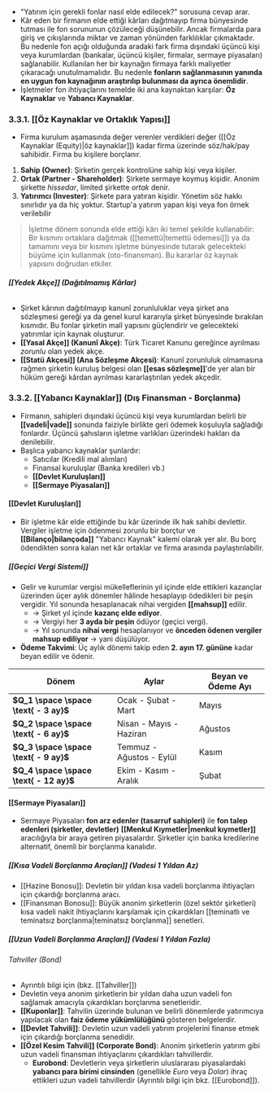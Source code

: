 - "Yatırım için gerekli fonlar nasıl elde edilecek?" sorusuna cevap arar.
- Kâr eden bir firmanın elde ettiği kârları dağıtmayıp firma bünyesinde tutması ile fon sorununun çözüleceği düşünebilir. Ancak firmalarda para giriş ve çıkışlarında miktar ve zaman yönünden farklılıklar çıkmaktadır. Bu nedenle fon açığı olduğunda aradaki fark firma dışındaki üçüncü kişi veya kurumlardan (bankalar, üçüncü kişiler, firmalar, sermaye piyasaları) sağlanabilir. Kullanılan her bir kaynağın firmaya farklı maliyetler çıkaracağı unutulmamalıdır. Bu nedenle **fonların sağlanmasının yanında en uygun fon kaynağının araştırılıp bulunması da ayrıca önemlidir**.
- İşletmeler fon ihtiyaçlarını temelde iki ana kaynaktan karşılar: **Öz Kaynaklar** ve **Yabancı Kaynaklar**.
### 3.3.1. [[Öz Kaynaklar ve Ortaklık Yapısı]]

- Firma kurulum aşamasında değer verenler verdikleri değer ([[Öz Kaynaklar (Equity)|öz kaynaklar]]) kadar firma üzerinde söz/hak/pay sahibidir. Firma bu kişilere borçlanır.
1. **Sahip (Owner)**: Şirketin gerçek kontrolüne sahip kişi veya kişiler.
2. **Ortak (Partner - Shareholder)**: Şirkete sermaye koymuş kişidir. Anonim şirkette *hissedar*, limited şirkette *ortak* denir.
3. **Yatırımcı (Invester)**: Şirkete para yatıran kişidir. Yönetim söz hakkı sınırlıdır ya da hiç yoktur. Startup'a yatırım yapan kişi veya fon örnek verilebilir

> İşletme dönem sonunda elde ettiği kârı iki temel şekilde kullanabilir: Bir kısmını ortaklara dağıtmak ([[temettü|temettü ödemesi]]) ya da tamamını veya bir kısmını işletme bünyesinde tutarak gelecekteki büyüme için kullanmak (oto-finansman). Bu kararlar öz kaynak yapısını doğrudan etkiler.

###### **[[Yedek Akçe]] (Dağıtılmamış Kârlar)** 
- Şirket kârının dağıtılmayıp kanunî zorunluluklar veya şirket ana sözleşmesi gereği ya da genel kurul kararıyla şirket bünyesinde bırakılan kısmıdır. Bu fonlar şirketin malî yapısını güçlendirir ve gelecekteki yatırımlar için kaynak oluşturur.
- **[[Yasal Akçe]] (Kanunî Akçe)**: Türk Ticaret Kanunu gereğince ayrılması *zorunlu* olan yedek akçe.
- **[[Statü Akçesi]] (Ana Sözleşme Akçesi)**: Kanunî zorunluluk olmamasına rağmen şirketin kuruluş belgesi olan **[[esas sözleşme]]**'de yer alan bir hüküm gereği kârdan ayrılması kararlaştırılan yedek akçedir.

### 3.3.2. [[Yabancı Kaynaklar]] (Dış Finansman - Borçlanma)
- Firmanın, sahipleri dışındaki üçüncü kişi veya kurumlardan belirli bir **[[vadeli|vade]]** sonunda faiziyle birlikte geri ödemek koşuluyla sağladığı fonlardır. Üçüncü şahısların işletme varlıkları üzerindeki hakları da denilebilir.
- Başlıca yabancı kaynaklar şunlardır:
	- Satıcılar (Kredili mal alımları)
	- Finansal kuruluşlar (Banka kredileri vb.)
	- **[[Devlet Kuruluşları]]** 
	- **[[Sermaye Piyasaları]]**

#### [[Devlet Kuruluşları]]
- Bir işletme kâr elde ettiğinde bu kâr üzerinde ilk hak sahibi devlettir. Vergiler işletme için ödenmesi zorunlu bir borçtur ve **[[Bilanço|bilançoda]]** "Yabancı Kaynak" kalemi olarak yer alır. Bu borç ödendikten sonra kalan net kâr ortaklar ve firma arasında paylaştırılabilir.

##### [[Geçici Vergi Sistemi]]
- Gelir ve kurumlar vergisi mükelleflerinin yıl içinde elde ettikleri kazançlar üzerinden üçer aylık dönemler hâlinde hesaplayıp ödedikleri bir peşin vergidir. Yıl sonunda hesaplanacak nihai vergiden **[[mahsup]]** edilir.
	- $\to$ Şirket yıl içinde **kazanç elde ediyor**.
	- $\to$ Vergiyi her **3 ayda bir peşin** ödüyor (geçici vergi).
	- $\to$ Yıl sonunda **nihai vergi** hesaplanıyor ve **önceden ödenen vergiler mahsup ediliyor** → yani düşülüyor.
- **Ödeme Takvimi**: Üç aylık dönemi takip eden **2. ayın 17. gününe** kadar beyan edilir ve ödenir.

| Dönem                                   | Aylar                    | Beyan ve Ödeme Ayı |
| --------------------------------------- | ------------------------ | ------------------ |
| **$Q_1 \space \space \text{ - 3 ay}$**  | Ocak - Şubat - Mart      | Mayıs              |
| **$Q_2 \space \space \text{ - 6 ay}$**  | Nisan - Mayıs - Haziran  | Ağustos            |
| **$Q_3 \space \space \text{ - 9 ay}$**  | Temmuz - Ağustos - Eylül | Kasım              |
| **$Q_4 \space \space \text{ - 12 ay}$** | Ekim - Kasım - Aralık    | Şubat              |

#### [[Sermaye Piyasaları]]
- Sermaye Piyasaları **fon arz edenler (tasarruf sahipleri)** ile **fon talep edenleri (şirketler, devletler)** **[[Menkul Kıymetler|menkul kıymetler]]** aracılığıyla bir araya getiren piyasalardır. Şirketler için banka kredilerine alternatif, önemli bir borçlanma kanalıdır.
##### [[Kısa Vadeli Borçlanma Araçları]] (Vadesi 1 Yıldan Az)
- [[Hazine Bonosu]]: Devletin bir yıldan kısa vadeli borçlanma ihtiyaçları için çıkardığı borçlanma aracı.
- [[Finansman Bonosu]]: Büyük anonim şirketlerin (özel sektör şirketleri) kısa vadeli nakit ihtiyaçlarını karşılamak için çıkardıkları [[teminatlı ve teminatsız borçlanma|teminatsız borçlanma]] senetleri.
##### [[Uzun Vadeli Borçlanma Araçları]] (Vadesi 1 Yıldan Fazla)
###### Tahviller (Bond)
- Ayrıntılı bilgi için (bkz. [[Tahviller]])
- Devletin veya anonim şirketlerin bir yıldan daha uzun vadeli fon sağlamak amacıyla çıkardıkları borçlanma senetleridir.
- **[[Kuponlar]]**: Tahvilin üzerinde bulunan ve belirli dönemlerde yatırımcıya yapılacak olan **faiz ödeme yükümlülüğünü** gösteren belgelerdir.
- **[[Devlet Tahvili]]**: Devletin uzun vadeli yatırım projelerini finanse etmek için çıkardığı borçlanma senedidir.
- **[[Özel Kesim Tahvili]] (Corporate Bond)**: Anonim şirketlerin yatırım gibi uzun vadeli finansman ihtiyaçlarını çıkardıkları tahvillerdir.
	- **Eurobond**: Devletlerin veya şirketlerin uluslararası piyasalardaki **yabancı para birimi cinsinden** (genellikle *Euro* veya *Dolar*) ihraç ettikleri uzun vadeli tahvillerdir (Ayrıntılı bilgi için bkz. [[Eurobond]]).